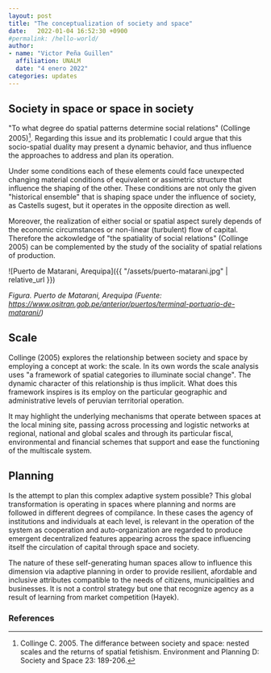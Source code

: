 ```yaml
---
layout: post
title: "The conceptualization of society and space"
date:   2022-01-04 16:52:30 +0900
#permalink: /hello-world/
author:
- name: "Victor Peña Guillen"
  affiliation: UNALM
  date: "4 enero 2022"
categories: updates
---
```


## Society in space or space in society

"To what degree do spatial patterns determine social relations" (Collinge 2005)[^1]. Regarding this issue and its problematic I could argue that this socio-spatial duality may present a dynamic behavior, and thus influence the approaches to address and plan its operation.

Under some conditions each of these elements could face unexpected changing material conditions of equivalent or assimetric structure that influence the shaping of the other. These conditions are not only the given "historical ensemble" that is shaping space under the influence of society, as Castells sugest, but it operates in the opposite direction as well.

Moreover, the realization of either social or spatial aspect surely depends of the economic circumstances or non-linear (turbulent) flow of capital. 
Therefore the ackowledge of "the spatiality of social relations" (Collinge 2005) can be complemented by the study of the sociality of spatial relations of production.

![Puerto de Matarani, Arequipa]({{ "/assets/puerto-matarani.jpg" | relative_url }})

*Figura. Puerto de Matarani, Arequipa (Fuente: <https://www.ositran.gob.pe/anterior/puertos/terminal-portuario-de-matarani/>)*

## Scale

Collinge (2005) explores the relationship between society and space by employing a concept at work: the scale. In its own words the scale analysis uses "a framework of spatial categories to illuminate social change". The dynamic character of this relationship is thus implicit. What does this framework inspires is its employ on the particular geographic and administrative levels of peruvian territorial operation.

It may highlight the underlying mechanisms that operate between spaces at the local mining site, passing  across processing and logistic networks at regional, national and global scales and through its particular fiscal, environmental and financial schemes that support and ease the functioning of the multiscale system.

## Planning

Is the attempt to plan this complex adaptive system possible?
This global transformation is operating in spaces where planning and norms are followed in different degrees of compilance. In these cases the agency of institutions and individuals at each level, is relevant in the operation of the system as cooperation and auto-organization are regarded to produce emergent decentralized features appearing across the space influencing itself the circulation of capital through space and society.

The nature of these self-generating human spaces allow to influence this dimension via adaptive planning in order to provide resilient, afordable and inclusive attributes compatible to the needs of citizens, municipalities and businesses. It is not a control strategy but one that recognize agency as a result of learning from market competition (Hayek).

### References

[^1]: Collinge C. 2005. The differance between society and space: nested scales and the returns of spatial fetishism. Environment and Planning D: Society and Space 23: 189-206.
